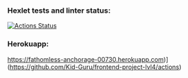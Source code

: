 ### Hexlet tests and linter status:
[![Actions Status](https://github.com/Kid-Guru/frontend-project-lvl4/workflows/hexlet-check/badge.svg)](https://github.com/Kid-Guru/frontend-project-lvl4/actions)
### Herokuapp:
https://fathomless-anchorage-00730.herokuapp.com)](https://github.com/Kid-Guru/frontend-project-lvl4/actions)
